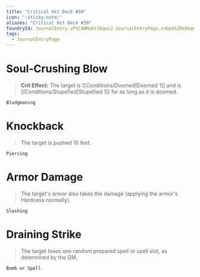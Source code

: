 ```yaml
---
title: "Critical Hit Deck #39"
icon: ":sticky-note:"
aliases: "Critical Hit Deck #39"
foundryId: JournalEntry.vPtC4BMa6tI0qwi2.JournalEntryPage.znDpd5Z0k6bq6WCr
tags:
  - JournalEntryPage
---
```

# Soul-Crushing Blow

> **Crit Effect:** The target is [[Conditions/Doomed|Doomed 1]] and is [[Conditions/Stupefied|Stupefied 1]] for as long as it is doomed.

`Bludgeoning`

# Knockback

> The target is pushed 10 feet.

`Piercing`

# Armor Damage

> The target's armor also takes the damage (applying the armor's Hardness normally).

`Slashing`

# Draining Strike

> The target loses one random prepared spell or spell slot, as determined by the GM.

`Bomb or Spell`